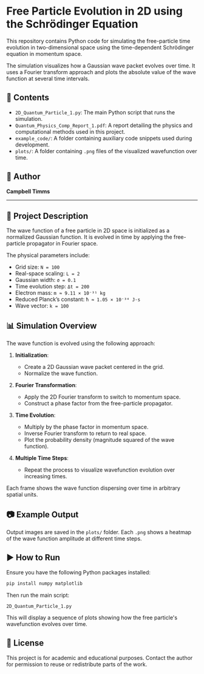 # Free Particle Evolution in 2D using the Schrödinger Equation

This repository contains Python code for simulating the free-particle time evolution in two-dimensional space using the time-dependent Schrödinger equation in momentum space.

The simulation visualizes how a Gaussian wave packet evolves over time. It uses a Fourier transform approach and plots the absolute value of the wave function at several time intervals.

## 📄 Contents

- `2D_Quantum_Particle_1.py`: The main Python script that runs the simulation.
- `Quantum_Physics_Comp_Report_1.pdf`: A report detailing the physics and computational methods used in this project.
- `example_code/`: A folder containing auxiliary code snippets used during development.
- `plots/`: A folder containing `.png` files of the visualized wavefunction over time.

## 🧠 Author

**Campbell Timms**

---

## 🧪 Project Description

The wave function of a free particle in 2D space is initialized as a normalized Gaussian function. It is evolved in time by applying the free-particle propagator in Fourier space.

The physical parameters include:

- Grid size: `N = 100`
- Real-space scaling: `L = 2`
- Gaussian width: `σ = 0.1`
- Time evolution step: `Δt = 200`
- Electron mass: `m ≈ 9.11 × 10⁻³¹ kg`
- Reduced Planck’s constant: `ħ ≈ 1.05 × 10⁻³⁴ J·s`
- Wave vector: `k = 100`

## 📊 Simulation Overview

The wave function is evolved using the following approach:

1. **Initialization**:
    - Create a 2D Gaussian wave packet centered in the grid.
    - Normalize the wave function.

2. **Fourier Transformation**:
    - Apply the 2D Fourier transform to switch to momentum space.
    - Construct a phase factor from the free-particle propagator.

3. **Time Evolution**:
    - Multiply by the phase factor in momentum space.
    - Inverse Fourier transform to return to real space.
    - Plot the probability density (magnitude squared of the wave function).

4. **Multiple Time Steps**:
    - Repeat the process to visualize wavefunction evolution over increasing times.

Each frame shows the wave function dispersing over time in arbitrary spatial units.

## 📷 Example Output

Output images are saved in the `plots/` folder. Each `.png` shows a heatmap of the wave function amplitude at different time steps.

## ▶️ How to Run

Ensure you have the following Python packages installed:

```bash
pip install numpy matplotlib
```

Then run the main script:

`2D_Quantum_Particle_1.py`

This will display a sequence of plots showing how the free particle's wavefunction evolves over time.

## 📝 License

This project is for academic and educational purposes. Contact the author for permission to reuse or redistribute parts of the work.
